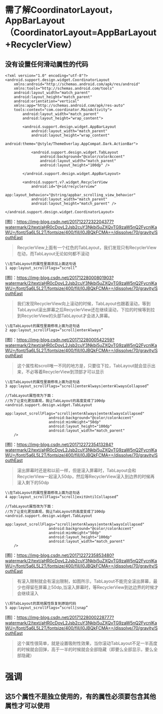需了解CoordinatorLayout，AppBarLayout（CoordinatorLayout=AppBarLayout+RecyclerView）
===

没有设置任何滑动属性的代码
---
```
<?xml version="1.0" encoding="utf-8"?>
<android.support.design.widget.CoordinatorLayout
    xmlns:android="http://schemas.android.com/apk/res/android"
    xmlns:tools="http://schemas.android.com/tools"
    android:layout_width="match_parent"
    android:layout_height="match_parent"
    android:orientation="vertical"
    xmlns:app="http://schemas.android.com/apk/res-auto"
    tools:context="com.coordinator.MainActivity">
        android:layout_width="match_parent"
        android:layout_height="wrap_content">
        
        <android.support.design.widget.AppBarLayout
            android:layout_width="match_parent"
            android:layout_height="wrap_content"
            android:theme="@style/ThemeOverlay.AppCompat.Dark.ActionBar">
            
            <android.support.design.widget.TabLayout
                android:background="@color/colorAccent"
                android:layout_width="match_parent"
                android:layout_height="100dp" />
                
        </android.support.design.widget.AppBarLayout>
        
        <android.support.v7.widget.RecyclerView
            android:id="@+id/recyclerview"
            app:layout_behavior="@string/appbar_scrolling_view_behavior"
            android:layout_width="match_parent"
            android:layout_height="match_parent" />
            
</android.support.design.widget.CoordinatorLayout>
```

[图]：https://img-blog.csdn.net/20171227232204377?watermark/2/text/aHR0cDovL2Jsb2cuY3Nkbi5uZXQvTG9zaW5nQ2FycnlKaWU=/font/5a6L5L2T/fontsize/400/fill/I0JBQkFCMA==/dissolve/70/gravity/SouthEast
>RecyclerView上面有一个红色的TabLayout，我们发现只有RecyclerView在动，而TabLayout无论如何都不滚动

```
\\在TabLayout的属性里面添加上面这句话
1 app:layout_scrollFlags=”scroll”
```
[图]：https://img-blog.csdn.net/20171228000801903?watermark/2/text/aHR0cDovL2Jsb2cuY3Nkbi5uZXQvTG9zaW5nQ2FycnlKaWU=/font/5a6L5L2T/fontsize/400/fill/I0JBQkFCMA==/dissolve/70/gravity/SouthEast
>我们发现RecyclerView向上滚动的时候，TabLayout也跟着滚动，等到TabLayout滚出屏幕之后RecyclerView还在继续滚动，下拉的时候等到拉到RecyclerView的头部TabLayout才会进入屏幕。

```
\\在TabLayout的属性里面修改上面为这句话
2 app:layout_scrollFlags=”scroll|enterAlways”
```
[图]：https://img-blog.csdn.net/20171228000542259?watermark/2/text/aHR0cDovL2Jsb2cuY3Nkbi5uZXQvTG9zaW5nQ2FycnlKaWU=/font/5a6L5L2T/fontsize/400/fill/I0JBQkFCMA==/dissolve/70/gravity/SouthEast
>这个属性和scroll唯一不同的地方是，只要往下拉，TabLayout就会显示出来，不必等着RecyclerView到顶部才可以显示

```
\\在TabLayout的属性里面修改上面为这句话
3 app:layout_scrollFlags=”scroll|enterAlways|enterAlwaysCollapsed”
```
```
//TabLayout属性改为下面：
//为了让变化更加直观，我让TabLayout的高度变成了100dp
<android.support.design.widget.TabLayout
                    app:layout_scrollFlags="scroll|enterAlways|enterAlwaysCollapsed"
                    android:background="@color/colorAccent"
                    android:minHeight="50dp"
                    android:layout_height="100dp"
                    android:layout_width="match_parent"
    />
```
[图]：https://img-blog.csdn.net/20171227235413284?watermark/2/text/aHR0cDovL2Jsb2cuY3Nkbi5uZXQvTG9zaW5nQ2FycnlKaWU=/font/5a6L5L2T/fontsize/400/fill/I0JBQkFCMA==/dissolve/70/gravity/SouthEast
>滚出屏幕时还是和以前一样，但是滚入屏幕时，TabLayout会和RecyclerView一起滚入50dp，然后等RecyclerView滚入到边界的时候再滚入剩下的50dp

```
\\在TabLayout的属性里面修改上面为这句话
4 app:layout_scrollFlags=”scroll|exitUntilCollapsed”
```
```
//TabLayout属性改为下面：
//为了让变化更加直观，我让TabLayout的高度变成了100dp
<android.support.design.widget.TabLayout
                    app:layout_scrollFlags="scroll|enterAlways|enterAlwaysCollapsed"
                    android:background="@color/colorAccent"
                    android:minHeight="50dp"
                    android:layout_height="100dp"
                    android:layout_width="match_parent"
    />
```
[图]：https://img-blog.csdn.net/20171227235853480?watermark/2/text/aHR0cDovL2Jsb2cuY3Nkbi5uZXQvTG9zaW5nQ2FycnlKaWU=/font/5a6L5L2T/fontsize/400/fill/I0JBQkFCMA==/dissolve/70/gravity/SouthEast
>有滚入限制就会有滚出限制，如图所示，TabLayout不能完全滚出屏幕，最少也得留在屏幕上50dp,当滚入屏幕时，等RecyclerView到达边界的时候才会继续滚入

```
\\将TabLayout的其他属性恢复到原始代码
5 app:layout_scrollFlags=”scroll|snap”
```

[图]：https://img-blog.csdn.net/20171228000228777?watermark/2/text/aHR0cDovL2Jsb2cuY3Nkbi5uZXQvTG9zaW5nQ2FycnlKaWU=/font/5a6L5L2T/fontsize/400/fill/I0JBQkFCMA==/dissolve/70/gravity/SouthEast
>这个属性很简单，就是设置吸附性效果，当你滚动TabLayout不足一半高度的时候就会回弹，高于一半的时候就会全部隐藏（即要么全部显示，要么全部隐藏）</Br>

强调
===
这5个属性不是独立使用的，有的属性必须要包含其他属性才可以使用
---
